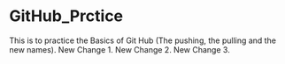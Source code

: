 # GitHub_Prctice
This is to practice the Basics of Git Hub (The pushing, the pulling and the new names).
New Change 1.
New Change 2.
New Change 3.